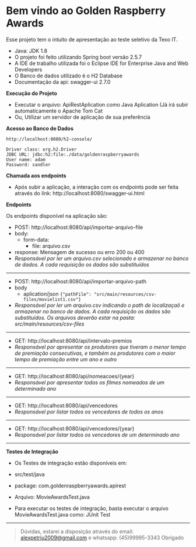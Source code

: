 # Bem vindo ao Golden Raspberry Awards

Esse projeto tem o intuito de apresentação ao teste seletivo da Texo IT.
- Java: JDK 1.8
- O projeto foi feito utilizando Spring boot versão 2.5.7
- A IDE de trabalho utilizada foi o Eclipse IDE for Enterprise Java and Web Developers
- O Banco de dados utilizado é o H2 Database
- Documentação da api: swagger-ui 2.7.0

**Execução do Projeto**

 - Executar o arquivo: ApiRestAplication como Java Aplication (Já irá subir automaticamente o Apache Tom Cat
 - Ou, Utilizar um servidor de aplicação de sua preferência
 
**Acesso ao Banco de Dados**

    http://localhost:8080/h2-console/

    Driver class: org.h2.Driver
    JDBC URL: jdbc:h2:file:./data/goldenraspberryawards
    User name: adam
    Password: sandler

**Chamada aos endpoints**
- Após subir a aplicação, a interação com os endpoints pode ser feita através do link: http://localhost:8080/swagger-ui.html

**Endpoints**

Os endpoints disponível na aplicação são:

- POST: http://localhost:8080/api/importar-arquivo-file
- body: 
	- form-data: 
		- file: arquivo.csv
- response: Mensagem de sucesso ou erro 200 ou 400
- *Responsável por ler um arquivo.csv selecionado e armazenar no banco de dados. A cada requisição os dados são substituídos*
---
- POST: http://localhost:8080/api/importar-arquivo-path
- body
	- aplication/json
		`{"pathFile": "src/main/resources/csv-files/movielist1.csv"}`
- *Responsável por ler um arquivo.csv indicando o path de localizaçaõ e armazenar no banco de dados. A cada requisição os dados são substituídos. Os arquivos deverão estar na pasta: src/main/resources/csv-files*
---
- GET: http://localhost:8080/api/intervalo-premios
- *Responsável por apresentar os produtores que tiveram o menor tempo de premiação consecutivas, e também os produtores com o maior tempo de premiação entre um ano e outro*
---
- GET: http://localhost:8080/api/nomeacoes/{year}
- *Responsável por apresentar todos os filmes nomeados de um determinado ano*
---
- GET: http://localhost:8080/api/vencedores
- *Responsável por listar todos os vencedores de todos os anos*
---
- GET: http://localhost:8080/api/vencedores/{year}
- *Responsável por listar todos os vencedores de um determinado ano*
---
**Testes de Integração**
- Os Testes de integração estão disponíveis em:
-  src/test/java
- package: com.goldenraspberryawards.apirest
- Arquivo: MovieAwardsTest.java

- Para executar os testes de integração, basta executar o arquivo MovieAwardsTest.java como: JUnit Test
---

> Dúvidas, estarei a disposição através do email: alexpetriu2009@gmail.com e whatsapp: (45)99995-3343
> Obrigado

